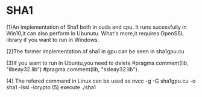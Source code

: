 # SHA1
(1)An implementation of Sha1 both in cuda and cpu. It runs sucessfully in Win10,it can also perform in Ubunutu.
What's more,it requires OpenSSL library if you want to run in Windows.

(2)The former implementation of sha1 in gpu can be seen in sha1gpu.cu

(3)If you want to run in Ubuntu,you need to delete #pragma comment(lib, "libeay32.lib") #pragma comment(lib, "ssleay32.lib").

(4) The refered command in Linux can be used as nvcc -g -G sha1gpu.cu -o sha1 -lssl -lcrypto
(5) execute ./sha1

